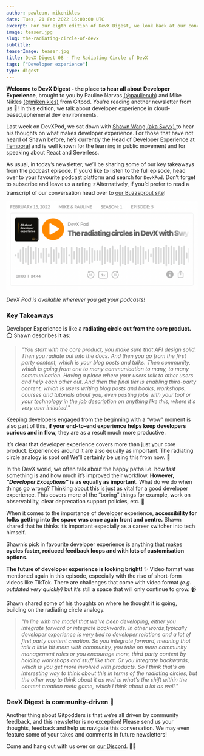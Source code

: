 ```yaml
---
author: pawlean, mikenikles
date: Tues, 21 Feb 2022 16:00:00 UTC
excerpt: For our eigth edition of DevX Digest, we look back at our conversation with Shawn Wang (swyx) about the radiating circle of DevX.
image: teaser.jpg
slug: the-radiating-circle-of-devx
subtitle:
teaserImage: teaser.jpg
title: DevX Digest 08 - The Radiating Circle of DevX
tags: ["Developer experience"]
type: digest
---
```


<script context="module">
  export const prerender = true;
</script>

**Welcome to DevX Digest - the place to hear all about Developer Experience**, brought to you by Pauline Narvas [(@paulienuh)](https://twitter.com/paulienuh) and Mike Nikles [(@mikenikles)](https://twitter.com/mikenikles) from Gitpod. You're reading another newsletter from us 🎉! In this edition, we talk about developer experience in cloud-based,ephemeral dev environments.

Last week on DevXPod, we sat down with [Shawn Wang (aka Swyx) ](https://twitter.com/swyx)to hear his thoughts on what makes developer experience. For those that have not heard of Shawn before, he’s currently the Head of Developer Experience at [Temporal](https://twitter.com/Temporalio) and is well known for the learning in public movement and for speaking about React and Severless.

As usual, in today’s newsletter, we’ll be sharing some of our key takeaways from the podcast episode. If you’d like to listen to the full episode, head over to your favourite podcast platform and search for `DevXPod`. Don’t forget to subscribe and leave us a rating ⭐️Alternatively, if you’d prefer to read a transcript of our conversation head over to [our Buzzsprout site](https://devxpod.buzzsprout.com)!

![Podcast](../../../static/images/blog/the-radiating-circle-of-devx/podcast.png)

_DevX Pod is available wherever you get your podcasts!_

### Key Takeaways

Developer Experience is like a **radiating circle out from the core product.** ⭕️ Shawn describes it as:

> _"You start with the core product, you make sure that API design solid. Then you radiate out into the docs. And then you go from the first party content, which is your blog posts and talks. Then community, which is going from one to many communication to many, to many communication. Having a place where your users talk to other users and help each other out. And then the final tier is enabling third-party content, which is users writing blog posts and books, workshops, courses and tutorials about you, even posting jobs with your tool or your technology in the job description on anything like this, where it's very user initiated."_

Keeping developers engaged from the beginning with a “wow” moment is also part of this, **if your end-to-end experience helps keep developers curious and in flow,** they are as a result much more productive.

It’s clear that developer experience covers more than just your core product. Experiences around it are also equally as important. The radiating circle analogy is spot on! We’ll certainly be using this from now. 🎯

In the DevX world, we often talk about the happy paths i.e. how fast something is and how much it’s improved their workflow. **However, “_Developer Exceptions_” is as equally as important.** What do we do when things go wrong? Thinking about this is just as vital for a good developer experience. This covers more of the “boring” things for example, work on observability, clear deprecation support policies, etc. 👀

When it comes to the importance of developer experience, **accessibility for folks getting into the space was once again front and centre.** Shawn shared that he thinks it’s important especially as a career switcher into tech himself.

Shawn’s pick in favourite developer experience is anything that makes **cycles faster, reduced feedback loops and with lots of customisation options.**

**The future of developer experience is looking bright!** ✨ Video format was mentioned again in this episode, especially with the rise of short-form videos like TikTok. There are challenges that come with video format _(e.g. outdated very quickly)_ but it’s still a space that will only continue to grow. 📹

Shawn shared some of his thoughts on where he thought it is going, building on the radiating circle analogy.

> _"In line with the model that we've been developing, either you integrate forward or integrate backwards. In other words,typically developer experience is very tied to developer relations and a lot of first party content creation. So you integrate forward, meaning that talk a little bit more with community, you take on more community management roles or you encourage more, third party content by holding workshops and stuff like that. Or you integrate backwards, which is you get more involved with products. So I think that's an interesting way to think about this in terms of the radiating circles, but the other way to think about it as well is what's the shift within the content creation meta game, which I think about a lot as well."_

### DevX Digest is community-driven 🤝

Another thing about Gitpodders is that we’re all driven by community feedback, and this newsletter is no exception! Please send us your thoughts, feedback and help us navigate this conversation. We may even feature some of your takes and comments in future newsletters!

Come and hang out with us over on [our Discord](https://www.gitpod.io/chat). 👋🏼

